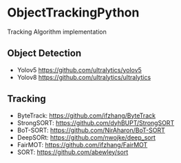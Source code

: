 # ObjectTrackingPython
Tracking Algorithm implementation
## Object Detection
- Yolov5
  https://github.com/ultralytics/yolov5
- Yolov8
  https://github.com/ultralytics/ultralytics
## Tracking
- ByteTrack:
  https://github.com/ifzhang/ByteTrack
- StrongSORT:
  https://github.com/dyhBUPT/StrongSORT
- BoT-SORT: 
  https://github.com/NirAharon/BoT-SORT
- DeepSORt: 
  https://github.com/nwojke/deep_sort
- FairMOT: 
  https://github.com/ifzhang/FairMOT
- SORT: 
  https://github.com/abewley/sort
